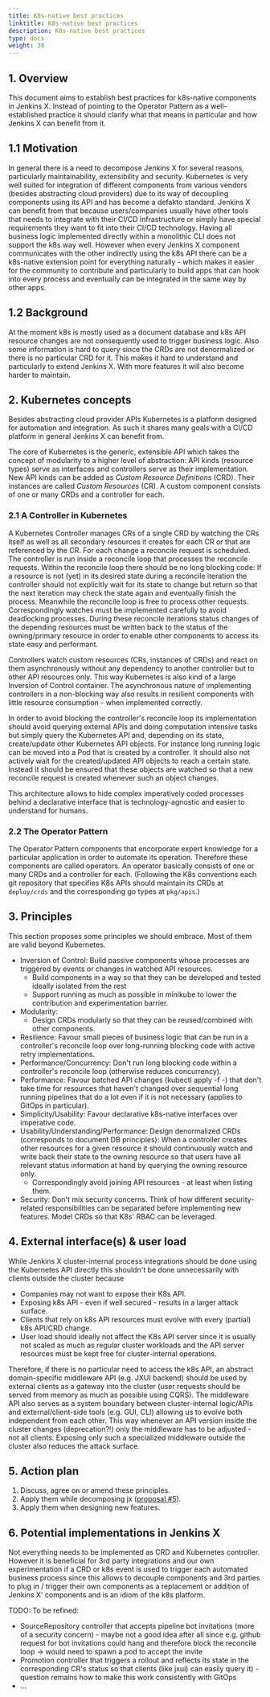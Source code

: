 ```yaml
---
title: K8s-native best practices
linktitle: K8s-native best practices
description: K8s-native best practices
type: docs
weight: 30
---
```


## 1. Overview

This document aims to establish best practices for k8s-native components in Jenkins X.
Instead of pointing to the Operator Pattern as a well-established practice it
should clarify what that means in particular and how Jenkins X can benefit from it.

## 1.1 Motivation

In general there is a need to decompose Jenkins X for several reasons,
particularly maintainability, extensibility and security.
Kubernetes is very well suited for integration of different components
from various vendors (besides abstracting cloud providers) due to
its way of decoupling components using its API and has become a defakto standard.
Jenkins X can benefit from that because users/companies usually have other
tools that needs to integrate with their CI/CD infrastructure or simply
have special requirements they want to fit into their CI/CD technology.
Having all business logic implemented directly within a monolithic CLI
does not support the k8s way well.
However when every Jenkins X component communicates with the other indirectly
using the k8s API there can be a k8s-native extension point for everything naturally -
which makes it easier for the community to contribute and particularly
to build apps that can hook into every process and eventually can be integrated in the same way by other apps.

## 1.2 Background

At the moment k8s is mostly used as a document database and k8s API resource changes are not consequently used to trigger business logic.
Also some information is hard to query since the CRDs are not denormalized or there is no particular CRD for it.
This makes it hard to understand and particularly to extend Jenkins X.
With more features it will also become harder to maintain.  

## 2. Kubernetes concepts

Besides abstracting cloud provider APIs Kubernetes is a platform designed for automation and integration.
As such it shares many goals with a CI/CD platform in general Jenkins X can benefit from.  

The core of Kubernetes is the generic, extensible API which takes the concept of modularity to a higher level of abstraction:
API kinds (resource types) serve as interfaces and controllers serve as their implementation.
New API kinds can be added as _Custom Resource Definitions_ (CRD). Their instances are called _Custom Resources_ (CR).
A custom component consists of one or many CRDs and a controller for each.

### 2.1 A Controller in Kubernetes

A Kubernetes Controller manages CRs of a single CRD by watching the CRs itself as well as all secondary resources it creates for each CR or that are referenced by the CR.
For each change a reconcile request is scheduled. The controller is run inside a reconcile loop that processes the reconcile requests.
Within the reconcile loop there should be no long blocking code: If a resource is not (yet) in its desired state during a reconcile iteration the controller should not explicitly wait for its state to change but return so that the next iteration may check the state again and eventually finish the process.
Meanwhile the reconcile loop is free to process other requests.
Correspondingly watches must be implemented carefully to avoid deadlocking processes.
During these reconcile iterations status changes of the depending resources must be written back to the status of the owning/primary resource
in order to enable other components to access its state easy and performant.  

Controllers watch custom resources (CRs, instances of CRDs) and react on them asynchronously without any dependency to another controller but to other API resources only.
This way Kubernetes is also kind of a large Inversion of Control container.
The asynchronous nature of implementing controllers in a non-blocking way also results in resilient components with little resource consumption - when implemented correctly.

In order to avoid blocking the controller's reconcile loop its implementation should avoid querying external APIs and doing computation intensive tasks
but simply query the Kubernetes API and, depending on its state, create/update other Kubernetes API objects.
For instance long running logic can be moved into a Pod that is created by a controller.
It should also not actively wait for the created/updated API objects to reach a certain state. Instead it should be ensured that these objects are watched
so that a new reconcile request is created whenever such an object changes.  

This architecture allows to hide complex imperatively coded processes behind a declarative interface that is technology-agnostic and easier to understand for humans.  

### 2.2 The Operator Pattern

The Operator Pattern components that encorporate expert knowledge for a particular application in order to automate its operation.
Therefore these components are called operators.
An operator basically consists of one or many CRDs and a controller for each.
(Following the K8s conventions each git repository that specifies K8s APIs should maintain its CRDs at `deploy/crds` and the corresponding go types at `pkg/apis`.)

## 3. Principles

This section proposes some principles we should embrace. Most of them are valid beyond Kubernetes.

* Inversion of Control: Build passive components whose processes are triggered by events or changes in watched API resources.
  * Build components in a way so that they can be developed and tested ideally isolated from the rest
  * Support running as much as possible in minikube to lower the contribution and experimentation barrier.
* Modularity:
  * Design CRDs modularly so that they can be reused/combined with other components.
* Resilience: Favour small pieces of business logic that can be run in a controller's reconcile loop over long-running blocking code with active retry implementations.
* Performance/Concurrency: Don't run long blocking code within a controller's reconcile loop (otherwise reduces concurrency).
* Performance: Favour batched API changes (kubectl apply -f -) that don't take time for resources that haven't changed over sequential long running pipelines that do a lot even if it is not necessary (applies to GitOps in particular).
* Simplicity/Usability: Favour declarative k8s-native interfaces over imperative code.
* Usability/Understanding/Performance: Design denormalized CRDs (corresponds to document DB principles): When a controller creates other resources for a given resource it should continuously watch and write back their state to the owning resource so that users have all relevant status information at hand by querying the owning resource only.
  * Correspondingly avoid joining API resources - at least when listing them.
* Security: Don't mix security concerns. Think of how different security-related responsibilities can be separated before implementing new features. Model CRDs so that K8s' RBAC can be leveraged.

## 4. External interface(s) & user load

While Jenkins X cluster-internal process integrations should be done using the Kubernetes API directly
this shouldn't be done unnecessarily with clients outside the cluster because
* Companies may not want to expose their K8s API.
* Exposing k8s API - even if well secured - results in a larger attack surface.
* Clients that rely on k8s API resources must evolve with every (partial) k8s API/CRD change.
* User load should ideally not affect the K8s API server since it is usually not scaled as much as regular cluster workloads and the API server resources must be kept free for cluster-internal operations.

Therefore, if there is no particular need to access the k8s API, an abstract domain-specific middleware API (e.g. JXUI backend) should be used by external clients as a gateway into the cluster (user requests should be served from memory as much as possible using CQRS).
The middleware API also serves as a system boundary between cluster-internal logic/APIs and external/client-side tools (e.g. GUI, CLI) allowing us to evolve both independent from each other.
This way whenever an API version inside the cluster changes (deprecation?!) only the middleware has to be adjusted - not all clients.
Exposing only such a specialized middleware outside the cluster also reduces the attack surface.

## 5. Action plan

1. Discuss, agree on or amend these principles.
1. Apply them while decomposing jx ([proposal #5](../5/README.md)).
1. Apply them when designing new features.

## 6. Potential implementations in Jenkins X

Not everything needs to be implemented as CRD and Kubernetes controller.
However it is beneficial for 3rd party integrations and our own experimentation if a CRD or k8s event is used to trigger each automated business process since this allows to decouple components and 3rd parties to plug in / trigger their own components as a replacement or addition of Jenkins X' components and is an idiom of the k8s platform.

TODO: To be refined:
* SourceRepository controller that accepts pipeline bot invitations (more of a security concern) - maybe not a good idea after all since e.g. github request for bot invitations could hang and therefore block the reconcile loop -> would need to spawn a pod to accept the invite
* Promotion controller that triggers a rollout and reflects its state in the corresponding CR's status so that clients (like jxui) can easily query it) - question remains how to make this work consistently with GitOps
* ...
